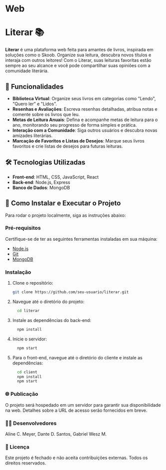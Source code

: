 # Web
# Literar 📚

**Literar** é uma plataforma web feita para amantes de livros, inspirada em soluções como o Skoob. Organize sua leitura, descubra novos títulos e interaja com outros leitores! Com o Literar, suas leituras favoritas estão sempre ao seu alcance e você pode compartilhar suas opiniões com a comunidade literária.

## 🚀 Funcionalidades

- **Biblioteca Virtual**: Organize seus livros em categorias como "Lendo", "Quero ler" e "Lidos".
- **Resenhas e Avaliações**: Escreva resenhas detalhadas, atribua notas e comente sobre os livros que leu.
- **Metas de Leitura Anuais**: Defina e acompanhe metas de leitura para o ano, monitorando seu progresso de forma simples e prática.
- **Interação com a Comunidade**: Siga outros usuários e descubra novas amizades literárias.
- **Marcação de Favoritos e Listas de Desejos**: Marque seus livros favoritos e crie listas de desejos para futuras leituras.

## 🛠️ Tecnologias Utilizadas

- **Front-end**: HTML, CSS, JavaScript, React
- **Back-end**: Node.js, Express
- **Banco de Dados**: MongoDB

## 🎯 Como Instalar e Executar o Projeto

Para rodar o projeto localmente, siga as instruções abaixo:

### Pré-requisitos

Certifique-se de ter as seguintes ferramentas instaladas em sua máquina:
- [Node.js](https://nodejs.org/)
- [Git](https://git-scm.com/)
- [MongoDB](https://www.mongodb.com/)

### Instalação

1. Clone o repositório:
   ```bash
   git clone https://github.com/seu-usuario/literar.git

2. Navegue até o diretório do projeto:
   ```bash
	 cd literar
3. Instale as dependências do back-end:
   ```bash
	 npm install
4. Inicie o servidor:
   ```bash
	 npm start
5. Para o front-end, navegue até o diretório do cliente e instale as dependências:
   ```bash
	 cd client
	 npm install
	 npm start

### 🌐 Publicação
O projeto será hospedado em um servidor para garantir sua disponibilidade na web. Detalhes sobre a URL de acesso serão fornecidos em breve.

### 👩‍💻 Desenvolvedores
Aline C. Meyer,
Dante D. Santos,
Gabriel Wesz M.	

### 📄 Licença
Este projeto é fechado e não aceita contribuições externas. Todos os direitos reservados.
